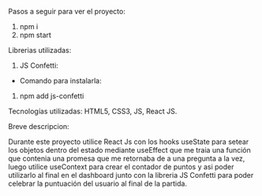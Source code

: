 ﻿Pasos a seguir para ver el proyecto:

1) npm i
1) npm start

Librerias utilizadas:

1) JS Confetti:

- Comando para instalarla:
1) npm add js-confetti

Tecnologías utilizadas: HTML5, CSS3, JS, React JS.

Breve descripcion:

Durante este proyecto utilice React Js con los hooks useState para setear los objetos dentro del estado mediante useEffect que me traia una función que contenia una promesa que me retornaba de a una pregunta a la vez, luego utilice useContext para crear el contador de puntos y asi poder utilizarlo al final en el dashboard junto con la libreria JS Confetti para poder celebrar la puntuación del usuario al final de la partida.
